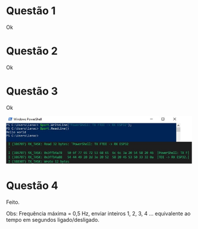 # Questão 1

Ok

# Questão 2

Ok

# Questão 3

Ok

![alt text](img/1.jpg)

# Questão 4

Feito. 

Obs: Frequência máxima = 0,5 Hz, enviar inteiros 1, 2, 3, 4 ... equivalente ao tempo em segundos ligado/desligado.